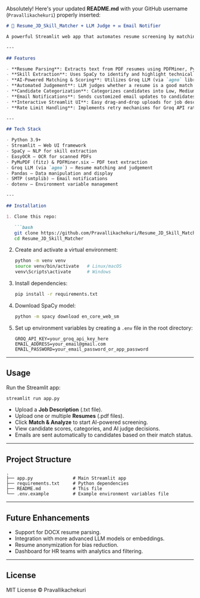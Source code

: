 Absolutely! Here's your updated **README.md** with your GitHub username (`Pravallikachekuri`) properly inserted:

````markdown
# 📄 Resume_JD_Skill_Matcher + LLM Judge + ✉️ Email Notifier

A powerful Streamlit web app that automates resume screening by matching resumes against job descriptions using advanced NLP and LLM models. It scores, judges, and categorizes candidates, then notifies them via email — streamlining recruitment workflows with AI!

---

## Features

- **Resume Parsing**: Extracts text from PDF resumes using PDFMiner, PyMuPDF, and OCR (EasyOCR) for high accuracy.
- **Skill Extraction**: Uses SpaCy to identify and highlight technical skills from resumes.
- **AI-Powered Matching & Scoring**: Utilizes Groq LLM (via `agno` library) to score how well a resume matches a job description (scale 0-100).
- **Automated Judgement**: LLM judges whether a resume is a good match and provides a brief reason.
- **Candidate Categorization**: Categorizes candidates into Low, Medium, or High match buckets based on score.
- **Email Notifications**: Sends customized email updates to candidates about their application status using Gmail SMTP.
- **Interactive Streamlit UI**: Easy drag-and-drop uploads for job descriptions and multiple resumes, with real-time progress and results display.
- **Rate Limit Handling**: Implements retry mechanisms for Groq API rate limits.

---

## Tech Stack

- Python 3.9+
- Streamlit — Web UI framework
- SpaCy — NLP for skill extraction
- EasyOCR — OCR for scanned PDFs
- PyMuPDF (fitz) & PDFMiner.six — PDF text extraction
- Groq LLM (via `agno`) — Resume matching and judgement
- Pandas — Data manipulation and display
- SMTP (smtplib) — Email notifications
- dotenv — Environment variable management

---

## Installation

1. Clone this repo:

   ```bash
   git clone https://github.com/Pravallikachekuri/Resume_JD_Skill_Matcher.git
   cd Resume_JD_Skill_Matcher
````

2. Create and activate a virtual environment:

   ```bash
   python -m venv venv
   source venv/bin/activate   # Linux/macOS
   venv\Scripts\activate      # Windows
   ```

3. Install dependencies:

   ```bash
   pip install -r requirements.txt
   ```

4. Download SpaCy model:

   ```bash
   python -m spacy download en_core_web_sm
   ```

5. Set up environment variables by creating a `.env` file in the root directory:

   ```
   GROQ_API_KEY=your_groq_api_key_here
   EMAIL_ADDRESS=your_email@gmail.com
   EMAIL_PASSWORD=your_email_password_or_app_password
   ```

---

## Usage

Run the Streamlit app:

```bash
streamlit run app.py
```

* Upload a **Job Description** (.txt file).
* Upload one or multiple **Resumes** (.pdf files).
* Click **Match & Analyze** to start AI-powered screening.
* View candidate scores, categories, and AI judge decisions.
* Emails are sent automatically to candidates based on their match status.

---

## Project Structure

```
.
├── app.py               # Main Streamlit app
├── requirements.txt     # Python dependencies
├── README.md            # This file
└── .env.example         # Example environment variables file
```

---

## Future Enhancements

* Support for DOCX resume parsing.
* Integration with more advanced LLM models or embeddings.
* Resume anonymization for bias reduction.
* Dashboard for HR teams with analytics and filtering.

---

## License

MIT License © Pravallikachekuri

```

